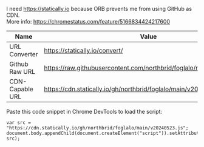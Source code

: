 I need https://statically.io because ORB prevents me from using GitHub as CDN.  
More info: https://chromestatus.com/feature/5166834424217600

| Name | Value                                                                 |
| ---- |-----------------------------------------------------------------------| 
| URL Converter | https://statically.io/convert/                                        |
| Github Raw URL | https://raw.githubusercontent.com/northbrid/foglalo/main/v20240523.js |
| CDN-Capable URL | https://cdn.statically.io/gh/northbrid/foglalo/main/v20240523.js        |

Paste this code snippet in Chrome DevTools to load the script:
```
var src = "https://cdn.statically.io/gh/northbrid/foglalo/main/v20240523.js";
document.body.appendChild(document.createElement("script")).setAttribute("src", src);
```
